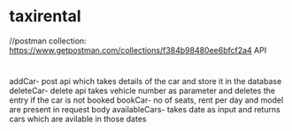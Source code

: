 # taxirental
//postman collection: https://www.getpostman.com/collections/f384b98480ee6bfcf2a4
API
#
addCar- post api which takes details of the car and store it in the database
deleteCar- delete api takes vehicle number as parameter and deletes the entry if the car is not booked
bookCar- no of seats, rent per day and model are present in request body
availableCars- takes date as input and returns cars which are avilable in those dates
